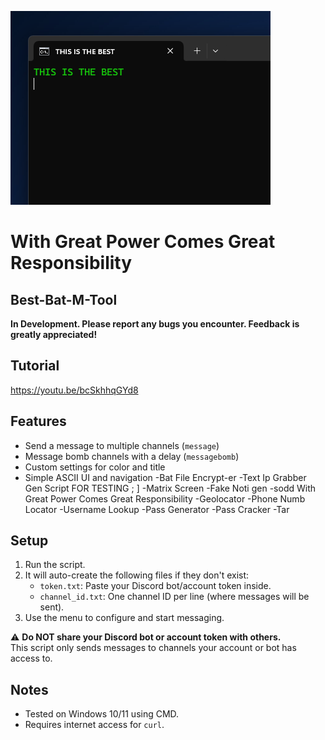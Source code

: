 ![Banner](https://github.com/NFCsamurai/Best-Bat-M-Tool/raw/main/banner.png)
# With Great Power Comes Great Responsibility

## Best-Bat-M-Tool
**In Development. Please report any bugs you encounter. Feedback is greatly appreciated!**

## Tutorial
https://youtu.be/bcSkhhqGYd8

## Features

- Send a message to multiple channels (`message`)
- Message bomb channels with a delay (`messagebomb`)
- Custom settings for color and title
- Simple ASCII UI and navigation
-Bat File Encrypt-er
-Text Ip Grabber Gen Script FOR TESTING ; ]
-Matrix Screen
-Fake Noti gen
-sodd With Great Power Comes Great Responsibility
-Geolocator
-Phone Numb Locator
-Username Lookup
-Pass Generator
-Pass Cracker
-Tar



## Setup

1. Run the script.
2. It will auto-create the following files if they don't exist:
    - `token.txt`: Paste your Discord bot/account token inside.
    - `channel_id.txt`: One channel ID per line (where messages will be sent).
3. Use the menu to configure and start messaging.

⚠️ **Do NOT share your Discord bot or account token with others.**  
This script only sends messages to channels your account or bot has access to.

## Notes

- Tested on Windows 10/11 using CMD.
- Requires internet access for `curl`.
